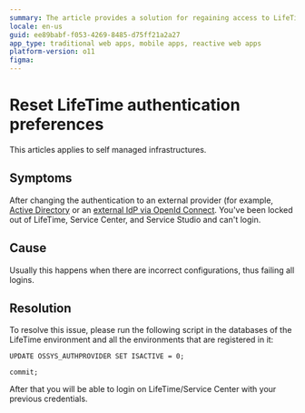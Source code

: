 ```yaml
---
summary: The article provides a solution for regaining access to LifeTime and Service Center after being locked out due to external authentication issues
locale: en-us
guid: ee89babf-f053-4269-8485-d75ff21a2a27
app_type: traditional web apps, mobile apps, reactive web apps
platform-version: o11
figma:
---
```

# Reset LifeTime authentication preferences

This articles applies to self managed infrastructures.

## Symptoms

After changing the authentication to an external provider (for example, [Active Directory](https://www.outsystems.com/tk/redirect?g=f8b008aa-ae75-470a-adc3-5863bf6be8e6) or an [external IdP via OpenId Connect](https://www.outsystems.com/tk/redirect?g=595C5E6F-7C59-4314-9BDE-4EF1400A670F). You've been locked out of LifeTime, Service Center, and Service Studio and can't login.

## Cause

Usually this happens when there are incorrect configurations, thus failing all logins.

## Resolution

To resolve this issue, please run the following script in the databases of the LifeTime environment and all the environments that are registered in it:

`UPDATE OSSYS_AUTHPROVIDER SET ISACTIVE = 0;`

`commit;`

After that you will be able to login on LifeTime/Service Center with your previous credentials.

